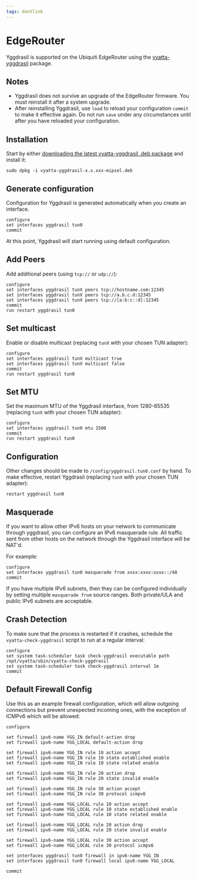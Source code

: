 ```yaml
---
tags: dontlink
---
```


# EdgeRouter

Yggdrasil is supported on the Ubiquiti EdgeRouter using the [vyatta-yggdrasil](https://github.com/neilalexander/vyatta-yggdrasil) package.

## Notes

- Yggdrasil does not survive an upgrade of the EdgeRouter firmware. You must reinstall it after a system upgrade.
- After reinstalling Yggdrasil, use `load` to reload your configuration `commit` to make it effective again. Do not run `save` under any circumstances until after you have reloaded your configuration.

## Installation

Start by either [downloading the latest vyatta-yggdrasil .deb package](https://circleci.com/api/v1.1/project/github/yggdrasil-network/yggdrasil-go/latest/artifacts) and install it:
```
sudo dpkg -i vyatta-yggdrasil-x.x.xxx-mipsel.deb
```

## Generate configuration

Configuration for Yggdrasil is generated automatically when you create an interface.
```
configure
set interfaces yggdrasil tun0
commit
```
At this point, Yggdrasil will start running using default configuration.

## Add Peers

Add additional peers (using `tcp://` or `udp://`):
```
configure
set interfaces yggdrasil tunX peers tcp://hostname.com:12345
set interfaces yggdrasil tunX peers tcp://a.b.c.d:12345
set interfaces yggdrasil tunX peers tcp://[a:b:c::d]:12345
commit
run restart yggdrasil tun0
```

## Set multicast

Enable or disable multicast (replacing `tunX` with your chosen TUN adapter):
```
configure
set interfaces yggdrasil tunX multicast true
set interfaces yggdrasil tunX multicast false
commit
run restart yggdrasil tun0
```

## Set MTU

Set the maximum MTU of the Yggdrasil interface, from 1280-65535 (replacing `tunX` with your chosen TUN adapter):
```
configure
set interfaces yggdrasil tun0 mtu 1500
commit
run restart yggdrasil tun0
```

## Configuration

Other changes should be made to `/config/yggdrasil.tun0.conf` by hand. To make effective, restart Yggdrasil (replacing `tunX` with your chosen TUN adapter):
```
restart yggdrasil tun0
```

## Masquerade

If you want to allow other IPv6 hosts on your network to communicate through yggdrasil, you can configure an IPv6 masquerade rule. All traffic sent from other hosts on the network through the Yggdrasil interface will be NAT'd.

For example:
```
configure
set interfaces yggdrasil tun0 masquerade from xxxx:xxxx:xxxx::/48
commit
```
If you have multiple IPv6 subnets, then they can be configured individually by setting multiple `masquerade from` source ranges. Both private/ULA and public IPv6 subnets are acceptable.

## Crash Detection

To make sure that the process is restarted if it crashes, schedule the `vyatta-check-yggdrasil` script to run at a regular interval:
```
configure
set system task-scheduler task check-yggdrasil executable path /opt/vyatta/sbin/vyatta-check-yggdrasil
set system task-scheduler task check-yggdrasil interval 1m
commit
```

## Default Firewall Config

Use this as an example firewall configuration, which will allow outgoing connections but prevent unexpected incoming ones, with the exception of ICMPv6 which will be allowed:
```
configure

set firewall ipv6-name YGG_IN default-action drop
set firewall ipv6-name YGG_LOCAL default-action drop

set firewall ipv6-name YGG_IN rule 10 action accept
set firewall ipv6-name YGG_IN rule 10 state established enable
set firewall ipv6-name YGG_IN rule 10 state related enable

set firewall ipv6-name YGG_IN rule 20 action drop
set firewall ipv6-name YGG_IN rule 20 state invalid enable

set firewall ipv6-name YGG_IN rule 30 action accept
set firewall ipv6-name YGG_IN rule 30 protocol icmpv6

set firewall ipv6-name YGG_LOCAL rule 10 action accept
set firewall ipv6-name YGG_LOCAL rule 10 state established enable
set firewall ipv6-name YGG_LOCAL rule 10 state related enable

set firewall ipv6-name YGG_LOCAL rule 20 action drop
set firewall ipv6-name YGG_LOCAL rule 20 state invalid enable

set firewall ipv6-name YGG_LOCAL rule 30 action accept
set firewall ipv6-name YGG_LOCAL rule 30 protocol icmpv6

set interfaces yggdrasil tun0 firewall in ipv6-name YGG_IN
set interfaces yggdrasil tun0 firewall local ipv6-name YGG_LOCAL

commit
```
